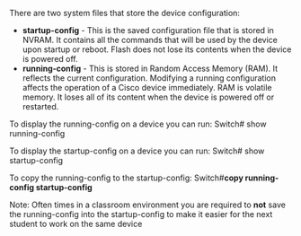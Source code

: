 There are two system files that store the device configuration:

-   **startup-config** - This is the saved configuration file that is stored in NVRAM. It contains all the commands that will be used by the device upon startup or reboot. Flash does not lose its contents when the device is powered off.
-   **running-config** - This is stored in Random Access Memory (RAM). It reflects the current configuration. Modifying a running configuration affects the operation of a Cisco device immediately. RAM is volatile memory. It loses all of its content when the device is powered off or restarted.

To display the running-config on a device you can run:
Switch# show running-config

To display the startup-config on a device you can run:
Switch# show startup-config

To copy the running-config to the startup-config:
Switch#**copy running-config startup-config**

Note: Often times in a classroom environment you are required to **not**
save the running-config into the startup-config to make it easier for the next student
to work on the same device

